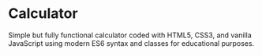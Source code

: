 # Calculator
Simple but fully functional calculator coded with HTML5, CSS3, and vanilla JavaScript using modern ES6 syntax and classes for educational purposes.
